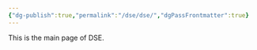 ```yaml
---
{"dg-publish":true,"permalink":"/dse/dse/","dgPassFrontmatter":true}
---
```


This is the main page of DSE.